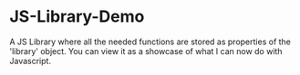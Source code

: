 # JS-Library-Demo
A JS Library where all the needed functions are stored as properties of the 'library' object.  You can view it as a showcase of what I can now do with Javascript.
